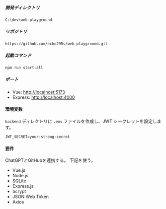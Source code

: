 ##### 開発ディレクトリ
`C:\dev\web-playground`

##### リポジトリ
`https://github.com/echo295s/web-playground.git`

##### 起動コマンド
`npm run start:all`

##### ポート
* Vue: [http://localhost:5173](http://localhost:5173)
* Express: [http://localhost:4000](http://localhost:4000)

#### 環境変数
`backend` ディレクトリに `.env` ファイルを作成し、JWT シークレットを設定します。

```
JWT_SECRET=your-strong-secret
```

#### 要件
ChatGPTとGitHubを連携する。
下記を使う。
- Vue.js
- Node.js
- SQLite
- Express.js
- bcrypt
- JSON Web Token
- Axios
